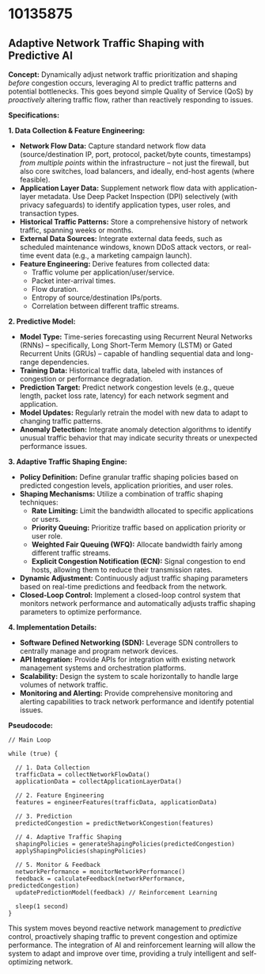 # 10135875

## Adaptive Network Traffic Shaping with Predictive AI

**Concept:** Dynamically adjust network traffic prioritization and shaping *before* congestion occurs, leveraging AI to predict traffic patterns and potential bottlenecks. This goes beyond simple Quality of Service (QoS) by *proactively* altering traffic flow, rather than reactively responding to issues.

**Specifications:**

**1. Data Collection & Feature Engineering:**

*   **Network Flow Data:** Capture standard network flow data (source/destination IP, port, protocol, packet/byte counts, timestamps) *from multiple points* within the infrastructure – not just the firewall, but also core switches, load balancers, and ideally, end-host agents (where feasible).
*   **Application Layer Data:**  Supplement network flow data with application-layer metadata. Use Deep Packet Inspection (DPI) selectively (with privacy safeguards) to identify application types, user roles, and transaction types.
*   **Historical Traffic Patterns:** Store a comprehensive history of network traffic, spanning weeks or months.
*   **External Data Sources:** Integrate external data feeds, such as scheduled maintenance windows, known DDoS attack vectors, or real-time event data (e.g., a marketing campaign launch).
*   **Feature Engineering:** Derive features from collected data:
    *   Traffic volume per application/user/service.
    *   Packet inter-arrival times.
    *   Flow duration.
    *   Entropy of source/destination IPs/ports.
    *   Correlation between different traffic streams.

**2. Predictive Model:**

*   **Model Type:** Time-series forecasting using Recurrent Neural Networks (RNNs) – specifically, Long Short-Term Memory (LSTM) or Gated Recurrent Units (GRUs) – capable of handling sequential data and long-range dependencies.
*   **Training Data:** Historical traffic data, labeled with instances of congestion or performance degradation.
*   **Prediction Target:** Predict network congestion levels (e.g., queue length, packet loss rate, latency) for each network segment and application.
*   **Model Updates:** Regularly retrain the model with new data to adapt to changing traffic patterns.
*   **Anomaly Detection:** Integrate anomaly detection algorithms to identify unusual traffic behavior that may indicate security threats or unexpected performance issues.

**3. Adaptive Traffic Shaping Engine:**

*   **Policy Definition:** Define granular traffic shaping policies based on predicted congestion levels, application priorities, and user roles.
*   **Shaping Mechanisms:** Utilize a combination of traffic shaping techniques:
    *   **Rate Limiting:** Limit the bandwidth allocated to specific applications or users.
    *   **Priority Queuing:** Prioritize traffic based on application priority or user role.
    *   **Weighted Fair Queuing (WFQ):** Allocate bandwidth fairly among different traffic streams.
    *   **Explicit Congestion Notification (ECN):** Signal congestion to end hosts, allowing them to reduce their transmission rates.
*   **Dynamic Adjustment:** Continuously adjust traffic shaping parameters based on real-time predictions and feedback from the network.
*   **Closed-Loop Control:** Implement a closed-loop control system that monitors network performance and automatically adjusts traffic shaping parameters to optimize performance.

**4. Implementation Details:**

*   **Software Defined Networking (SDN):** Leverage SDN controllers to centrally manage and program network devices.
*   **API Integration:** Provide APIs for integration with existing network management systems and orchestration platforms.
*   **Scalability:** Design the system to scale horizontally to handle large volumes of network traffic.
*   **Monitoring and Alerting:** Provide comprehensive monitoring and alerting capabilities to track network performance and identify potential issues.

**Pseudocode:**

```
// Main Loop

while (true) {

  // 1. Data Collection
  trafficData = collectNetworkFlowData()
  applicationData = collectApplicationLayerData()

  // 2. Feature Engineering
  features = engineerFeatures(trafficData, applicationData)

  // 3. Prediction
  predictedCongestion = predictNetworkCongestion(features)

  // 4. Adaptive Traffic Shaping
  shapingPolicies = generateShapingPolicies(predictedCongestion)
  applyShapingPolicies(shapingPolicies)

  // 5. Monitor & Feedback
  networkPerformance = monitorNetworkPerformance()
  feedback = calculateFeedback(networkPerformance, predictedCongestion)
  updatePredictionModel(feedback) // Reinforcement Learning

  sleep(1 second)
}
```

This system moves beyond reactive network management to *predictive* control, proactively shaping traffic to prevent congestion and optimize performance. The integration of AI and reinforcement learning will allow the system to adapt and improve over time, providing a truly intelligent and self-optimizing network.